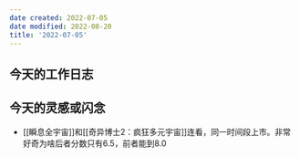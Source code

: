 ```yaml
---
date created: 2022-07-05
date modified: 2022-08-20
title: '2022-07-05'
---
```


## 今天的工作日志

## 今天的灵感或闪念

- [[瞬息全宇宙]]和[[奇异博士2：疯狂多元宇宙]]连看，同一时间段上市。非常好奇为啥后者分数只有6.5，前者能到8.0
